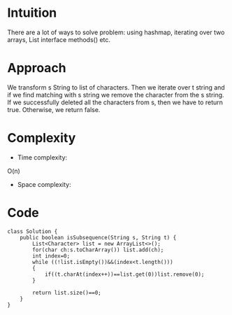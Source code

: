 # Intuition
<!-- Describe your first thoughts on how to solve this problem. -->
There are a lot of ways to solve problem: using hashmap, iterating over two arrays, List interface methods() etc.
# Approach
<!-- Describe your approach to solving the problem. -->
We transform s String to list of characters. Then we iterate over t string and if we find matching with s string we remove the character from the s string. If we successfully deleted all the characters from s, then we have to return true. Otherwise, we return false. 
# Complexity
- Time complexity:
<!-- Add your time complexity here, e.g. $$O(n)$$ -->
O(n)
- Space complexity:
<!-- Add your space complexity here, e.g. $$O(n)$$ -->

# Code
```
class Solution {
    public boolean isSubsequence(String s, String t) {
        List<Character> list = new ArrayList<>();
        for(char ch:s.toCharArray()) list.add(ch);
        int index=0;
        while ((!list.isEmpty())&&(index<t.length()))
        {
            if((t.charAt(index++))==list.get(0))list.remove(0);
        }

        return list.size()==0;
    }
}

```
